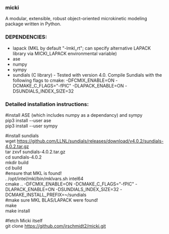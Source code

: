 ### micki

A modular, extensible, robust object-oriented microkinetic modeling package
written in Python.

### DEPENDENCIES:
 * lapack (MKL by default "-lmkl_rt"; can specify alternative LAPACK library via MICKI_LAPACK environmental variable)
 * ase
 * numpy
 * sympy
 * sundials (C library) - Tested with version 4.0. Compile Sundials with the following flags to cmake: -DFCMIX_ENABLE=ON -DCMAKE_C_FLAGS="-fPIC" -DLAPACK_ENABLE=ON -DSUNDIALS_INDEX_SIZE=32

### Detailed installation instructions:
#install ASE (which includes numpy as a dependancy) and sympy<br>
pip3 install --user ase<br>
pip3 install --user sympy<br>

#install sundials<br>
wget https://github.com/LLNL/sundials/releases/download/v4.0.2/sundials-4.0.2.tar.gz<br>
tar zxvf sundials-4.0.2.tar.gz<br>
cd sundials-4.0.2<br>
mkdir build<br>
cd build<br>
#ensure that MKL is found!<br>
. /opt/intel/mkl/bin/mklvars.sh intel64<br>
cmake .. -DFCMIX_ENABLE=ON -DCMAKE_C_FLAGS="-fPIC" -DLAPACK_ENABLE=ON -DSUNDIALS_INDEX_SIZE=32 -DCMAKE_INSTALL_PREFIX=~/sundials<br>
#make sure MKL BLAS/LAPACK were found!<br>
make<br>
make install<br>

#fetch Micki itself<br>
git clone https://github.com/jrschmidt2/micki.git
